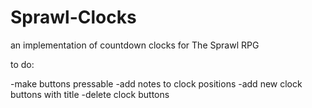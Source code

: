 # Sprawl-Clocks
an implementation of countdown clocks for The Sprawl RPG


to do:

-make buttons pressable
-add notes to clock positions
-add new clock buttons with title
-delete clock buttons
